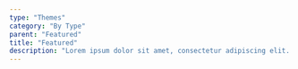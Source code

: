 ```yaml
---
type: "Themes"
category: "By Type"
parent: "Featured"
title: "Featured"
description: "Lorem ipsum dolor sit amet, consectetur adipiscing elit. Nunc tempus laoreet leo sit amet iaculis."
---
```


